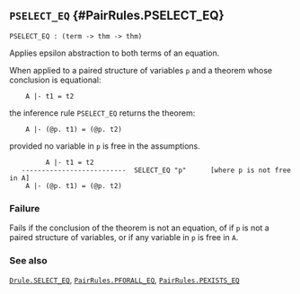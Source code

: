## `PSELECT_EQ` {#PairRules.PSELECT_EQ}


```
PSELECT_EQ : (term -> thm -> thm)
```



Applies epsilon abstraction to both terms of an equation.


When applied to a paired structure of variables `p` and a theorem
whose conclusion is equational:
    
        A |- t1 = t2
    

the inference rule `PSELECT_EQ` returns the theorem:
    
        A |- (@p. t1) = (@p. t2)
    

provided no variable in `p` is free in the assumptions.
    
             A |- t1 = t2
       --------------------------  SELECT_EQ "p"      [where p is not free in A]
        A |- (@p. t1) = (@p. t2)
    



### Failure

Fails if the conclusion of the theorem is not an equation,
of if `p` is not a paired structure of variables,
or if any variable in `p` is free in `A`.

### See also

[`Drule.SELECT_EQ`](#Drule.SELECT_EQ), [`PairRules.PFORALL_EQ`](#PairRules.PFORALL_EQ), [`PairRules.PEXISTS_EQ`](#PairRules.PEXISTS_EQ)

